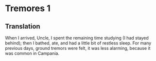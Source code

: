 # Tremores 1

## Translation

When I arrived, Uncle, I spent the remaining time studying (I had stayed behind); then I bathed, ate, and had a little bit of restless sleep. For many previous days, ground tremors were felt, it was less alarming, because it was common in Campania.
